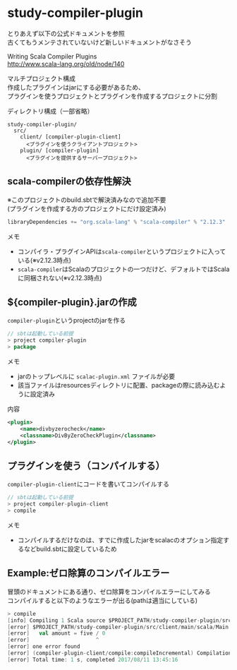 # study-compiler-plugin

とりあえず以下の公式ドキュメントを参照  
古くてもうメンテされていないけど新しいドキュメントがなさそう

Writing Scala Compiler Plugins  
http://www.scala-lang.org/old/node/140

マルチプロジェクト構成  
作成したプラグインはjarにする必要があるため、  
プラグインを使うプロジェクトとプラグインを作成するプロジェクトに分割  

ディレクトリ構成（一部省略）

```
study-compiler-plugin/
  src/
    client/ [compiler-plugin-client]
      <プラグインを使うクライアントプロジェクト>
    plugin/ [compiler-plugin]
      <プラグインを提供するサーバープロジェクト>
```

## scala-compilerの依存性解決
※このプロジェクトのbuild.sbtで解決済みなので追加不要  
(プラグインを作成する方のプロジェクトにだけ設定済み)

```scala:build.sbt
libraryDependencies += "org.scala-lang" % "scala-compiler" % "2.12.3"
```

メモ
- コンパイラ・プラグインAPIは`scala-compiler`というプロジェクトに入っている(※v2.12.3時点)
- `scala-compiler`はScalaのプロジェクトの一つだけど、デフォルトではScalaに同梱されない(※v2.12.3時点)

## ${compiler-plugin}.jarの作成
`compiler-plugin`というprojectのjarを作る

```sbt
// sbtは起動している前提
> project compiler-plugin
> package
```

メモ
- jarのトップレベルに `scalac-plugin.xml` ファイルが必要
- 該当ファイルはresourcesディレクトリに配置、packageの際に読み込むように設定済み

内容
```xml:scalac-plugin.xml
<plugin>
    <name>divbyzerocheck</name>
    <classname>DivByZeroCheckPlugin</classname>
</plugin>
```

## プラグインを使う（コンパイルする）
`compiler-plugin-client`にコードを書いてコンパイルする

```sbt
// sbtは起動している前提
> project compiler-plugin-client
> compile
```

メモ
- コンパイルするだけなのは、すでに作成したjarをscalacのオプション指定するなどbuild.sbtに設定しているため

## Example:ゼロ除算のコンパイルエラー
冒頭のドキュメントにある通り、ゼロ除算をコンパイルエラーにしてみる　　
コンパイルすると以下のようなエラーが出る(pathは適当にしている)

```sbt
> compile
[info] Compiling 1 Scala source $PROJECT_PATH/study-compiler-plugin/src/client/target/scala-2.12/classes...
[error] $PROJECT_PATH/study-compiler-plugin/src/client/main/scala/Main.scala:7: definitely division by zero
[error]   val amount = five / 0
[error]                     ^
[error] one error found
[error] (compiler-plugin-client/compile:compileIncremental) Compilation failed
[error] Total time: 1 s, completed 2017/08/11 13:45:16
```
